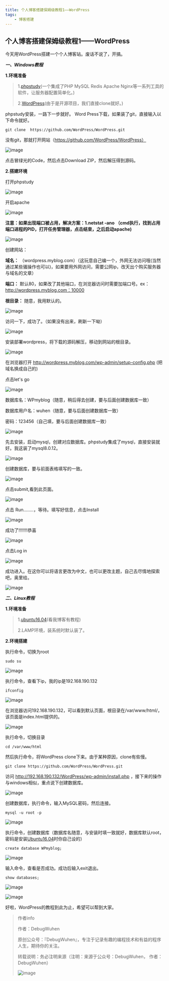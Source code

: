 ```yaml
---
title: 个人博客搭建保姆级教程1——WordPress
tags:
    - 博客搭建
---
```


## 个人博客搭建保姆级教程1——WordPress

今天用WordPress搭建一个个人博客站。废话不说了，开搞。

 ***一、Windows教程***
 
 **1.环境准备**
 >1.[phpstudy](https://www.xp.cn/)(一个集成了PHP MySQL Redis Apache Nginx等一系列工具的软件，让服务器配置简单化。)
 >
 >2.[WordPress](https://github.com/WordPress/WordPress)(由于是开源项目，我们直接clone就好。)
 
 phpstudy安装，一路下一步就好。
 Word Press下载，如果装了git，直接输入以下命令就好。
 
 ```
 git clone  https://github.com/WordPress/WordPress.git
 ```
 
 没有git，那就打开网站（https://github.com/WordPress/WordPress）
 
![image](https://user-images.githubusercontent.com/48900845/112758340-728b0a00-9020-11eb-8b47-a29bd20749dd.png)

 
点击冒绿光的Code，然后点击Download ZIP，然后解压得到源码。

<!--more-->

**2.搭建环境**

打开phpstudy

![image](https://user-images.githubusercontent.com/48900845/112758346-7d459f00-9020-11eb-9d99-ca20dec648c7.png)

开启apache

![image](https://user-images.githubusercontent.com/48900845/112758356-89c9f780-9020-11eb-8e03-c98cd6f0c024.png)

**注意：如果出现端口被占用，解决方案：1.netstat -ano （cmd执行，找到占用端口进程的PID，打开任务管理器，点击结束，之后启动apache)**

![image](https://user-images.githubusercontent.com/48900845/112758374-a403d580-9020-11eb-8cf4-21bf011e40c0.png)

创建网站：

**域名：** （wordpress.myblog.com）（这玩意自己编一个，外网无法访问哦(当然通过某些骚操作也可以)，如果要用外网访问，需要公网ip，改天出个购买服务器与域名的文章）

**端口：** 默认80，如果改了其他端口，在浏览器访问时需要加端口号。ex：http://wordpress.myblog.com：10000

**根目录：** 随意，我用默认的。

![image](https://user-images.githubusercontent.com/48900845/112758379-b2ea8800-9020-11eb-8cf9-06f707938831.png)

访问一下，成功了。（如果没有出来，刷新一下呦）

![image](https://user-images.githubusercontent.com/48900845/112758384-bd0c8680-9020-11eb-89cf-9f9b8491d8df.png)

安装部署wordpress，将下载的源码解压，移动到网站的根目录。

![image](https://user-images.githubusercontent.com/48900845/112758392-c5fd5800-9020-11eb-98b3-161cfb61b17d.png)

在浏览器打开 http://wordpress.myblog.com/wp-admin/setup-config.php (把域名换成自己的)

点击let's go

![image](https://user-images.githubusercontent.com/48900845/112758405-d6153780-9020-11eb-9bf7-93415fa906bd.png)

数据库名：WPmyblog（随意，稍后得去创建，要与后面创建数据库一致）

数据库用户名：wuhen（随意，要与后面创建数据库一致）

密码：123456（自己填，要与后面创建数据库一致）

![image](https://user-images.githubusercontent.com/48900845/112758415-e0373600-9020-11eb-9e69-d6eeb28625fc.png)

先去安装，启动mysql，创建对应数据库。phpstudy集成了mysql，直接安装就好。我这装了mysql8.0.12。

![image](https://user-images.githubusercontent.com/48900845/112758424-e9c09e00-9020-11eb-9416-c72b8865304d.png)


创建数据库，要与前面表格填写的一致。

![image](https://user-images.githubusercontent.com/48900845/112758429-f3e29c80-9020-11eb-948f-6a5bc42b6d27.png)

点击submit,看到此页面。

![image](https://user-images.githubusercontent.com/48900845/112758439-fcd36e00-9020-11eb-81dc-ebe166c24e5d.png)

点击 Run........，等待。填写好信息，点击Install

![image](https://user-images.githubusercontent.com/48900845/112758445-05c43f80-9021-11eb-92cd-cf6ec171ce55.png)

成功了!!!!!!!恭喜

![image](https://user-images.githubusercontent.com/48900845/112758453-0d83e400-9021-11eb-8a4e-c88fd828978c.png)

点击Log in

![image](https://user-images.githubusercontent.com/48900845/112758458-15438880-9021-11eb-8b6f-32b324719cea.png)

成功进入。在这你可以将语言更改为中文，也可以更改主题，自己去尽情地探索吧，奥里给。

![image](https://user-images.githubusercontent.com/48900845/112758469-22f90e00-9021-11eb-8997-ab0281ae7f0c.png)


 ***二、Linux教程***
 
 **1.环境准备**
 >1.[ubuntu16.04](https://blog.csdn.net/qq_43938052/article/details/107326122)(看我博客有教程)
 >
 >2.LAMP环境，装系统时默认装了。

**2.环境搭建**

执行命令，切换为root

```
sudo su
```
![image](https://user-images.githubusercontent.com/48900845/112758491-4ae87180-9021-11eb-94a2-de20edef3832.png)

执行命令，查看下ip，我的ip是192.168.190.132

```
ifconfig
```

![image](https://user-images.githubusercontent.com/48900845/112758500-576cca00-9021-11eb-9cb1-9b2db7bd8930.png)

在浏览器访问192.168.190.132，可以看到默认页面，根目录在/var/www/html/，该页面是index.html提供的。

![image](https://user-images.githubusercontent.com/48900845/112758514-65bae600-9021-11eb-83c7-38b23c17ce85.png)

执行命令，切换目录
```
cd /var/www/html
```
然后执行命令，将WordPress clone下来。由于某种原因，clone有些慢。
```
git clone https://github.com/WordPress/WordPress.git
```
访问 http://192.168.190.132/WordPress/wp-admin/install.php ，接下来的操作与windows相似，重点说下创建数据库。

![image](https://user-images.githubusercontent.com/48900845/112758527-7ff4c400-9021-11eb-8ba5-95dbd8fbec94.png)

创建数据库，执行命令，输入MySQL密码，然后连接。
```
mysql -u root -p
```

![image](https://user-images.githubusercontent.com/48900845/112758534-8c791c80-9021-11eb-9e29-e664df852edd.png)


执行命令，创建数据库（数据库名随意，与安装时填一致就好，数据库默认root，密码是安装[Ubuntu16.04](https://blog.csdn.net/qq_43938052/article/details/107326122)时你自己设的）
```
create database WPmyblog;
```

![image](https://user-images.githubusercontent.com/48900845/112758550-9bf86580-9021-11eb-8f74-9cd8f2002db5.png)

输入命令，查看是否成功。成功后输入exit退出。
```
show databases;
```
![image](https://user-images.githubusercontent.com/48900845/112758562-a9adeb00-9021-11eb-9d99-a311786f9549.png)

![image](https://user-images.githubusercontent.com/48900845/112758567-b2062600-9021-11eb-8f65-7de6bae2bfdd.png)

好啦，WordPress的教程到此为止，希望可以帮到大家。



>作者info
>
>作者：DebugWuhen
>
>原创公众号：『DebugWuhen』，专注于记录有趣的编程技术和有益的程序人生，期待你的关注。
>
>转载说明：务必注明来源（注明：来源于公众号：DebugWuhen， 作者：DebugWuhen）
>
>![image](https://user-images.githubusercontent.com/48900845/112752163-3b0e6480-9004-11eb-899d-66ddef749c2b.png)
